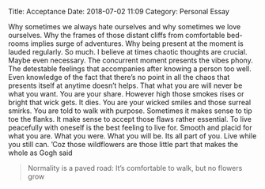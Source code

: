 Title: Acceptance
Date: 2018-07-02 11:09
Category: Personal Essay

 Why sometimes we always hate ourselves and why sometimes we love ourselves. Why the frames of those distant cliffs from comfortable bed- rooms implies surge of adventures. Why being present at the moment is lauded regularly. So much. 
I believe at times chaotic thoughts are crucial. Maybe even necessary. The concurrent moment presents the vibes phony. The detestable feelings that accompanies after knowing a person too well. Even knowledge of the fact that there’s no point in all the chaos that presents itself at anytime doesn’t helps. That what you are will never be what you want. You are your share. However high those smokes rises or bright that wick gets. It dies. You are your wicked smiles and those surreal smirks. 
You are told to walk with purpose. Sometimes it makes sense to tip toe the flanks. It make sense to accept those flaws rather essential. To live peacefully with oneself is the best feeling to live for. Smooth and placid for what you are. What you were. What you will be. Its all part of you. Live while you still can. ’Coz those wildflowers are those little part that makes the whole as Gogh said 
> Normality is a paved road: It’s comfortable to walk, but no flowers grow 
